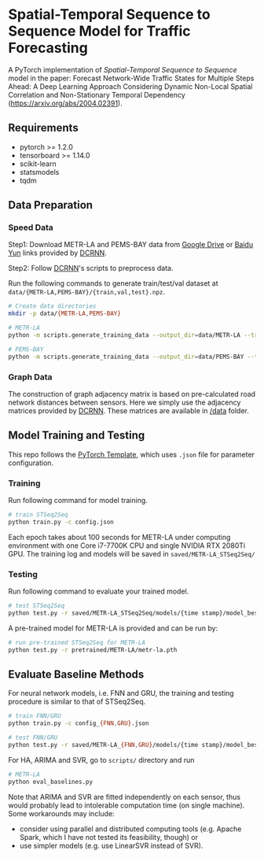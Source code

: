 # Spatial-Temporal Sequence to Sequence Model for Traffic Forecasting

A PyTorch implementation of *Spatial-Temporal Sequence to Sequence* model in the paper:  Forecast Network-Wide Traffic States for Multiple Steps Ahead: A Deep Learning Approach Considering Dynamic Non-Local Spatial Correlation and Non-Stationary Temporal Dependency (https://arxiv.org/abs/2004.02391).

## Requirements
- pytorch >= 1.2.0
- tensorboard >= 1.14.0
- scikit-learn
- statsmodels
- tqdm

## Data Preparation

### Speed Data 

 Step1: Download METR-LA and PEMS-BAY data from [Google Drive](https://drive.google.com/open?id=10FOTa6HXPqX8Pf5WRoRwcFnW9BrNZEIX) or [Baidu Yun](https://pan.baidu.com/s/14Yy9isAIZYdU__OYEQGa_g) links provided by [DCRNN](https://github.com/liyaguang/DCRNN).

 Step2: Follow [DCRNN](https://github.com/liyaguang/DCRNN)'s scripts to preprocess data.

Run the following commands to generate train/test/val dataset at  `data/{METR-LA,PEMS-BAY}/{train,val,test}.npz`.
```bash
# Create data directories
mkdir -p data/{METR-LA,PEMS-BAY}

# METR-LA
python -m scripts.generate_training_data --output_dir=data/METR-LA --traffic_df_filename=data/metr-la.h5

# PEMS-BAY
python -m scripts.generate_training_data --output_dir=data/PEMS-BAY --traffic_df_filename=data/pems-bay.h5
```

### Graph Data

The construction of  graph adjacency matrix is based on pre-calculated road network distances between sensors. Here we simply use the adjacency matrices provided by [DCRNN](https://github.com/liyaguang/DCRNN). These matrices are available in [/data](https://github.com/xlwang233/STSeq2Seq/data) folder.

## Model Training and Testing

This repo follows the [PyTorch Template](https://github.com/victoresque/pytorch-template), which uses `.json` file for parameter configuration. 

### Training

Run following command for model training.

```bash
# train STSeq2Seq 
python train.py -c config.json
```
Each epoch takes about 100 seconds for METR-LA under computing environment with one Core i7-7700K CPU and single NVIDIA RTX 2080Ti GPU. The training log and models will be saved in `saved/METR-LA_STSeq2Seq/` 

### Testing

Run following command to evaluate your trained model.

```bash
# test STSeq2Seq 
python test.py -r saved/METR-LA_STSeq2Seq/models/{time stamp}/model_best.pth
```

A pre-trained model for METR-LA is provided and can be run by:

```bash
# run pre-trained STSeq2Seq for METR-LA
python test.py -r pretrained/METR-LA/metr-la.pth
```

## Evaluate Baseline Methods

For neural network models, i.e. FNN and GRU, the training and testing procedure is similar to that of STSeq2Seq.

```bash
# train FNN/GRU
python train.py -c config_{FNN,GRU}.json

# test FNN/GRU
python test.py -r saved/METR-LA_{FNN,GRU}/models/{time stamp}/model_best.pth
```

For HA, ARIMA and SVR, go to `scripts/` directory and run

```bash
# METR-LA
python eval_baselines.py
```

Note that ARIMA and SVR are fitted independently on each sensor, thus would probably lead to intolerable computation time (on single machine).  Some workarounds may include: 

- consider using parallel and distributed computing tools (e.g. Apache Spark, which I have not tested its feasibility, though) or 
- use simpler models (e.g. use LinearSVR instead of SVR). 



 